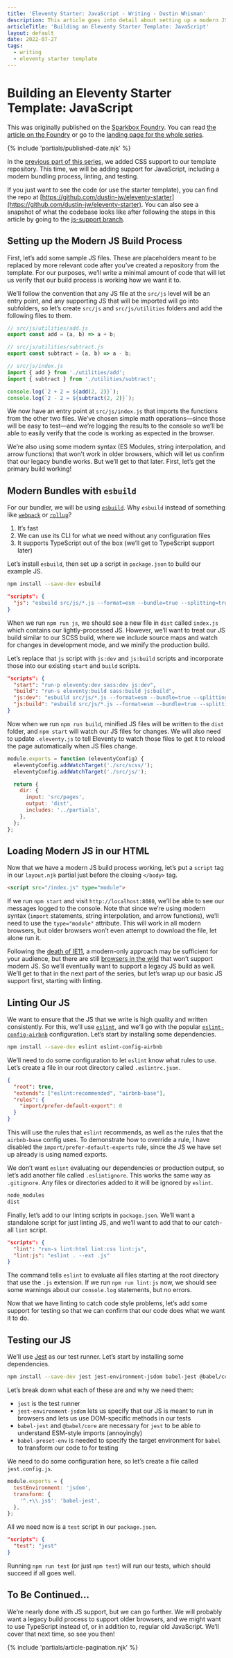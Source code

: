 ```yaml
---
title: 'Eleventy Starter: JavaScript - Writing - Dustin Whisman'
description: This article goes into detail about setting up a modern JS bundling process for an Eleventy project, including some details about linting and testing.
articleTitle: 'Building an Eleventy Starter Template: JavaScript'
layout: default
date: 2022-07-27
tags:
  - writing
  - eleventy starter template
---
```


# Building an Eleventy Starter Template: JavaScript

<p class="cmp-fine-print">
  This was originally published on the
  <a href="https://sparkbox.com/foundry">Sparkbox Foundry</a>.
  You can read
  <a href="https://sparkbox.com/foundry/building_javascript_into_my_github_starter_template_project">the article on the Foundry</a>
  or go to the
  <a href="https://sparkbox.com/foundry/series/building_an_eleventy_starter_template">landing page for the whole series</a>.
</p>

{% include 'partials/published-date.njk' %}

In the [previous part of this series](../eleventy-starter-css), we added CSS support to our template repository. This time, we will be adding support for JavaScript, including a modern bundling process, linting, and testing.

If you just want to see the code (or use the starter template), you can find the repo at [https://github.com/dustin-jw/eleventy-starter](https://github.com/dustin-jw/eleventy-starter). You can also see a snapshot of what the codebase looks like after following the steps in this article by going to the [js-support branch](https://github.com/dustin-jw/eleventy-starter/tree/js-support).

## Setting up the Modern JS Build Process

First, let’s add some sample JS files. These are placeholders meant to be replaced by more relevant code after you’ve created a repository from the template. For our purposes, we’ll write a minimal amount of code that will let us verify that our build process is working how we want it to.

We’ll follow the convention that any JS file at the `src/js` level will be an entry point, and any supporting JS that will be imported will go into subfolders, so let’s create `src/js` and `src/js/utilities` folders and add the following files to them.

```js
// src/js/utilities/add.js
export const add = (a, b) => a + b;

// src/js/utilities/subtract.js
export const subtract = (a, b) => a - b;

// src/js/index.js
import { add } from './utilities/add';
import { subtract } from './utilities/subtract';

console.log(`2 + 2 = ${add(2, 2)}`);
console.log(`2 - 2 = ${subtract(2, 2)}`);
```

We now have an entry point at `src/js/index.js` that imports the functions from the other two files. We’ve chosen simple math operations—since those will be easy to test—and we’re logging the results to the console so we’ll be able to easily verify that the code is working as expected in the browser.

We’re also using some modern syntax (ES Modules, string interpolation, and arrow functions) that won’t work in older browsers, which will let us confirm that our legacy bundle works. But we’ll get to that later. First, let’s get the primary build working!

## Modern Bundles with `esbuild`

For our bundler, we will be using [`esbuild`](https://esbuild.github.io/). Why `esbuild` instead of something like [`webpack`](https://webpack.js.org/) or [`rollup`](https://rollupjs.org/guide/en/)?

1. It’s fast
1. We can use its CLI for what we need without any configuration files
1. It supports TypeScript out of the box (we’ll get to TypeScript support later)

Let’s install `esbuild`, then set up a script in `package.json` to build our example JS.

```sh
npm install --save-dev esbuild
```

```json
"scripts": {
  "js": "esbuild src/js/*.js --format=esm --bundle=true --splitting=true --outdir=dist"
}
```

When we run `npm run js`, we should see a new file in `dist` called `index.js` which contains our lightly-processed JS. However, we’ll want to treat our JS build similar to our SCSS build, where we include source maps and watch for changes in development mode, and we minify the production build.

Let’s replace that `js` script with `js:dev` and `js:build` scripts and incorporate those into our existing `start` and `build` scripts.

```json
"scripts": {
  "start": "run-p eleventy:dev sass:dev js:dev",
  "build": "run-s eleventy:build sass:build js:build",
  "js:dev": "esbuild src/js/*.js --format=esm --bundle=true --splitting=true --outdir=dist --watch --sourcemap=inline",
  "js:build": "esbuild src/js/*.js --format=esm --bundle=true --splitting=true --outdir=dist --minify=true"
}
```

Now when we run `npm run build`, minified JS files will be written to the `dist` folder, and `npm start` will watch our JS files for changes. We will also need to update `.eleventy.js` to tell Eleventy to watch those files to get it to reload the page automatically when JS files change.

```js
module.exports = function (eleventyConfig) {
  eleventyConfig.addWatchTarget('./src/scss/');
  eleventyConfig.addWatchTarget('./src/js/');

  return {
    dir: {
      input: 'src/pages',
      output: 'dist',
      includes: '../partials',
    },
  };
};
```

## Loading Modern JS in our HTML

Now that we have a modern JS build process working, let’s put a `script` tag in our `layout.njk` partial just before the closing `</body>` tag.

```html
<script src="/index.js" type="module">
```

If we run `npm start` and visit `http://localhost:8080`, we’ll be able to see our messages logged to the console. Note that since we’re using modern syntax (`import` statements, string interpolation, and arrow functions), we’ll need to use the `type="module"` attribute. This will work in all modern browsers, but older browsers won’t even attempt to download the file, let alone run it.

Following the [death of IE11](https://www.npr.org/2021/05/22/999343673/internet-explorer-the-love-to-hate-it-web-browser-will-die-next-year), a modern-only approach may be sufficient for your audience, but there are still [browsers in the wild](https://blog.jim-nielsen.com/2022/a-web-for-all/) that won’t support modern JS. So we’ll eventually want to support a legacy JS build as well. We’ll get to that in the next part of the series, but let’s wrap up our basic JS support first, starting with linting.

## Linting Our JS

We want to ensure that the JS that we write is high quality and written consistently. For this, we’ll use [`eslint`](https://eslint.org/), and we’ll go with the popular [`eslint-config-airbnb`](https://github.com/airbnb/javascript/tree/master/packages/eslint-config-airbnb) configuration. Let’s start by installing some dependencies.

```sh
npm install --save-dev eslint eslint-config-airbnb
```

We’ll need to do some configuration to let `eslint` know what rules to use. Let’s create a file in our root directory called `.eslintrc.json`.

```json
{
  "root": true,
  "extends": ["eslint:recommended", "airbnb-base"],
  "rules": {
    "import/prefer-default-export": 0
  }
}
```

This will use the rules that `eslint` recommends, as well as the rules that the `airbnb-base` config uses. To demonstrate how to override a rule, I have disabled the `import/prefer-default-exports` rule, since the JS we have set up already is using named exports.

We don’t want `eslint` evaluating our dependencies or production output, so let’s add another file called `.eslintignore`. This works the same way as `.gitignore`. Any files or directories added to it will be ignored by `eslint`.

```sh
node_modules
dist
```

Finally, let’s add to our linting scripts in `package.json`. We’ll want a standalone script for just linting JS, and we’ll want to add that to our catch-all `lint` script.

```json
"scripts": {
  "lint": "run-s lint:html lint:css lint:js",
  "lint:js": "eslint . --ext .js"
}
```

The command tells `eslint` to evaluate all files starting at the root directory that use the `.js` extension. If we run `npm run lint:js` now, we should see some warnings about our `console.log` statements, but no errors.

Now that we have linting to catch code style problems, let’s add some support for testing so that we can confirm that our code does what we want it to do.

## Testing our JS

We’ll use [Jest](https://jestjs.io/) as our test runner. Let’s start by installing some dependencies.

```sh
npm install --save-dev jest jest-environment-jsdom babel-jest @babel/core @babel/preset-env
```

Let’s break down what each of these are and why we need them:

- `jest` is the test runner
- `jest-environment-jsdom` lets us specify that our JS is meant to run in browsers and lets us use DOM-specific methods in our tests
- `babel-jest` and `@babel/core` are necessary for `jest` to be able to understand ESM-style imports (annoyingly)
- `babel-preset-env` is needed to specify the target environment for `babel` to transform our code to for testing

We need to do some configuration here, so let’s create a file called `jest.config.js`.

```js
module.exports = {
  testEnvironment: 'jsdom',
  transform: {
    '^.+\\.js$': 'babel-jest',
  },
};
```

All we need now is a `test` script in our `package.json`.

```json
"scripts": {
  "test": "jest"
}
```

Running `npm run test` (or just `npm test`) will run our tests, which should succeed if all goes well.

## To Be Continued…

We’re nearly done with JS support, but we can go further. We will probably want a legacy build process to support older browsers, and we might want to use TypeScript instead of, or in addition to, regular old JavaScript. We’ll cover that next time, so see you then!

{% include 'partials/article-pagination.njk' %}

